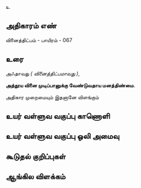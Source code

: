 உ


## அதிகாரம் எண்

வினைத்திட்பம் - பாயிரம் - 067
## உரை

அஃதாவது _( வினைத்திட்பமாவது )_,  

**அத்தூய வினை முடிப்பானுக்கு வேண்டுவதாய மனத்திண்மை**.  

அதிகார முறைமையும் இதனானே விளங்கும்


## உயர் வள்ளுவ வகுப்பு காணொளி


## உயர் வள்ளுவ வகுப்பு ஒலி அமைவு 


## கூடுதல் குறிப்புகள்


## ஆங்கில விளக்கம்

